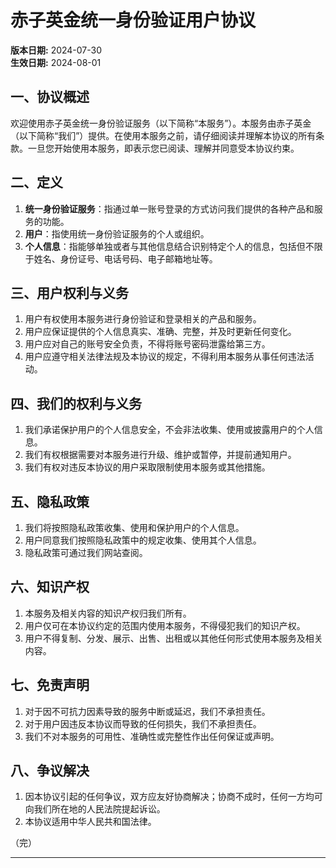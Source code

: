 # 赤子英金统一身份验证用户协议

**版本日期:** 2024-07-30  
**生效日期:** 2024-08-01

## 一、协议概述

欢迎使用赤子英金统一身份验证服务（以下简称“本服务”）。本服务由赤子英金（以下简称“我们”）提供。在使用本服务之前，请仔细阅读并理解本协议的所有条款。一旦您开始使用本服务，即表示您已阅读、理解并同意受本协议约束。

## 二、定义

1. **统一身份验证服务**：指通过单一账号登录的方式访问我们提供的各种产品和服务的功能。
2. **用户**：指使用统一身份验证服务的个人或组织。
3. **个人信息**：指能够单独或者与其他信息结合识别特定个人的信息，包括但不限于姓名、身份证号、电话号码、电子邮箱地址等。

## 三、用户权利与义务

1. 用户有权使用本服务进行身份验证和登录相关的产品和服务。
2. 用户应保证提供的个人信息真实、准确、完整，并及时更新任何变化。
3. 用户应对自己的账号安全负责，不得将账号密码泄露给第三方。
4. 用户应遵守相关法律法规及本协议的规定，不得利用本服务从事任何违法活动。

## 四、我们的权利与义务

1. 我们承诺保护用户的个人信息安全，不会非法收集、使用或披露用户的个人信息。
2. 我们有权根据需要对本服务进行升级、维护或暂停，并提前通知用户。
3. 我们有权对违反本协议的用户采取限制使用本服务或其他措施。

## 五、隐私政策

1. 我们将按照隐私政策收集、使用和保护用户的个人信息。
2. 用户同意我们按照隐私政策中的规定收集、使用其个人信息。
3. 隐私政策可通过我们网站查阅。

## 六、知识产权

1. 本服务及相关内容的知识产权归我们所有。
2. 用户仅可在本协议约定的范围内使用本服务，不得侵犯我们的知识产权。
3. 用户不得复制、分发、展示、出售、出租或以其他任何形式使用本服务及相关内容。

## 七、免责声明

1. 对于因不可抗力因素导致的服务中断或延迟，我们不承担责任。
2. 对于用户因违反本协议而导致的任何损失，我们不承担责任。
3. 我们不对本服务的可用性、准确性或完整性作出任何保证或声明。

## 八、争议解决

1. 因本协议引起的任何争议，双方应友好协商解决；协商不成时，任何一方均可向我们所在地的人民法院提起诉讼。
2. 本协议适用中华人民共和国法律。


（完）

---